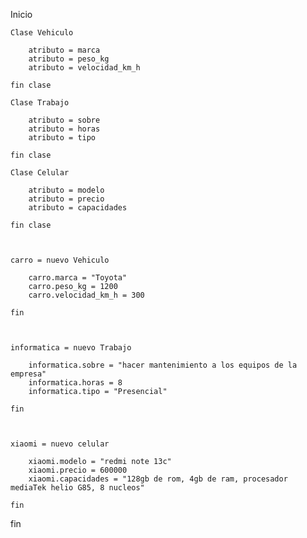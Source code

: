 Inicio

    Clase Vehiculo

        atributo = marca
        atributo = peso_kg
        atributo = velocidad_km_h

    fin clase

    Clase Trabajo

        atributo = sobre
        atributo = horas
        atributo = tipo

    fin clase

    Clase Celular

        atributo = modelo
        atributo = precio
        atributo = capacidades

    fin clase



    carro = nuevo Vehiculo

        carro.marca = "Toyota"
        carro.peso_kg = 1200
        carro.velocidad_km_h = 300

    fin



    informatica = nuevo Trabajo

        informatica.sobre = "hacer mantenimiento a los equipos de la empresa"
        informatica.horas = 8
        informatica.tipo = "Presencial"
    
    fin



    xiaomi = nuevo celular

        xiaomi.modelo = "redmi note 13c"
        xiaomi.precio = 600000
        xiaomi.capacidades = "128gb de rom, 4gb de ram, procesador mediaTek helio G85, 8 nucleos"

    fin

fin
